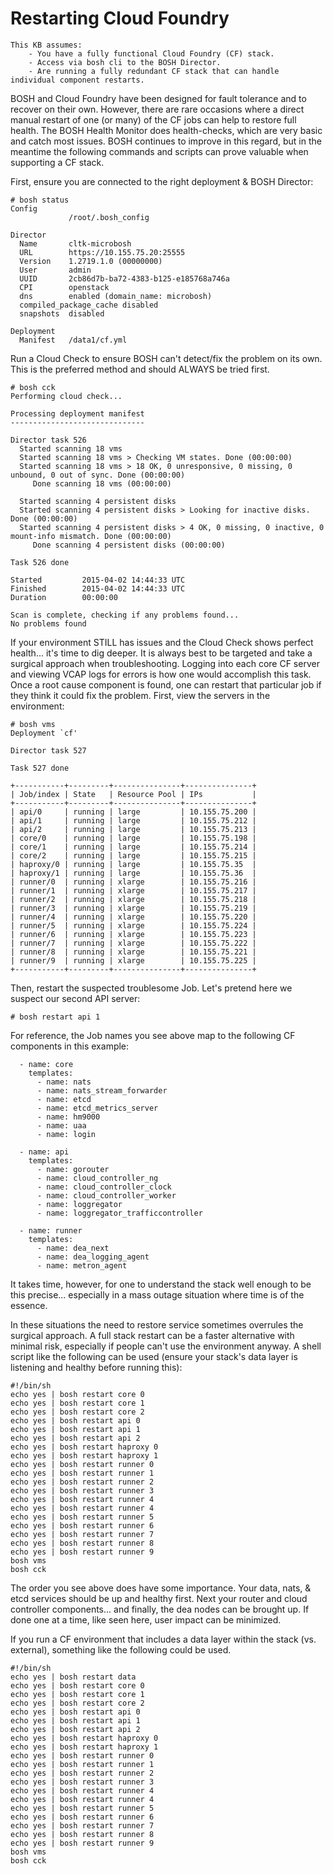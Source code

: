 # Restarting Cloud Foundry
    This KB assumes:
        - You have a fully functional Cloud Foundry (CF) stack.
        - Access via bosh cli to the BOSH Director.
        - Are running a fully redundant CF stack that can handle individual component restarts.

BOSH and Cloud Foundry have been designed for fault tolerance and to recover on their own.  However, there are rare occasions where a direct manual restart of one (or many) of the CF jobs can help to restore full health. The BOSH Health Monitor does health-checks, which are very basic and catch most issues.  BOSH continues to improve in this regard, but in the meantime the following commands and scripts can prove valuable when supporting a CF stack. 

First, ensure you are connected to the right deployment & BOSH Director:
```shell
# bosh status
Config
             /root/.bosh_config

Director
  Name       cltk-microbosh
  URL        https://10.155.75.20:25555
  Version    1.2719.1.0 (00000000)
  User       admin
  UUID       2cb86d7b-ba72-4383-b125-e185768a746a
  CPI        openstack
  dns        enabled (domain_name: microbosh)
  compiled_package_cache disabled
  snapshots  disabled

Deployment
  Manifest   /data1/cf.yml
```


Run a Cloud Check to ensure BOSH can't detect/fix the problem on its own.  This is the preferred method and should ALWAYS be tried first.
```shell
# bosh cck
Performing cloud check...

Processing deployment manifest
------------------------------

Director task 526
  Started scanning 18 vms
  Started scanning 18 vms > Checking VM states. Done (00:00:00)
  Started scanning 18 vms > 18 OK, 0 unresponsive, 0 missing, 0 unbound, 0 out of sync. Done (00:00:00)
     Done scanning 18 vms (00:00:00)

  Started scanning 4 persistent disks
  Started scanning 4 persistent disks > Looking for inactive disks. Done (00:00:00)
  Started scanning 4 persistent disks > 4 OK, 0 missing, 0 inactive, 0 mount-info mismatch. Done (00:00:00)
     Done scanning 4 persistent disks (00:00:00)

Task 526 done

Started         2015-04-02 14:44:33 UTC
Finished        2015-04-02 14:44:33 UTC
Duration        00:00:00

Scan is complete, checking if any problems found...
No problems found
```
If your environment STILL has issues and the Cloud Check shows perfect health... it's time to dig deeper.  It is always best to be targeted and take a surgical approach when troubleshooting.  Logging into each core CF server and viewing VCAP logs for errors is how one would accomplish this task.  Once a root cause component is found, one can restart that particular job if they think it could fix the problem.
First, view the servers in the environment:
```shell
# bosh vms
Deployment `cf'

Director task 527

Task 527 done

+-----------+---------+---------------+---------------+
| Job/index | State   | Resource Pool | IPs           |
+-----------+---------+---------------+---------------+
| api/0     | running | large         | 10.155.75.200 |
| api/1     | running | large         | 10.155.75.212 |
| api/2     | running | large         | 10.155.75.213 |
| core/0    | running | large         | 10.155.75.198 |
| core/1    | running | large         | 10.155.75.214 |
| core/2    | running | large         | 10.155.75.215 |
| haproxy/0 | running | large         | 10.155.75.35  |
| haproxy/1 | running | large         | 10.155.75.36  |
| runner/0  | running | xlarge        | 10.155.75.216 |
| runner/1  | running | xlarge        | 10.155.75.217 |
| runner/2  | running | xlarge        | 10.155.75.218 |
| runner/3  | running | xlarge        | 10.155.75.219 |
| runner/4  | running | xlarge        | 10.155.75.220 |
| runner/5  | running | xlarge        | 10.155.75.224 |
| runner/6  | running | xlarge        | 10.155.75.223 |
| runner/7  | running | xlarge        | 10.155.75.222 |
| runner/8  | running | xlarge        | 10.155.75.221 |
| runner/9  | running | xlarge        | 10.155.75.225 |
+-----------+---------+---------------+---------------+
```
Then, restart the suspected troublesome Job.  Let's pretend here we suspect our second API server:
```shell
# bosh restart api 1
```
For reference, the Job names you see above map to the following CF components in this example:
```shell
  - name: core
    templates:
      - name: nats
      - name: nats_stream_forwarder
      - name: etcd
      - name: etcd_metrics_server
      - name: hm9000
      - name: uaa
      - name: login

  - name: api
    templates:
      - name: gorouter
      - name: cloud_controller_ng
      - name: cloud_controller_clock
      - name: cloud_controller_worker
      - name: loggregator
      - name: loggregator_trafficcontroller

  - name: runner
    templates:
      - name: dea_next
      - name: dea_logging_agent
      - name: metron_agent
```
It takes time, however, for one to understand the stack well enough to be this precise... especially in a mass outage situation where time is of the essence.

In these situations the need to restore service sometimes overrules the surgical approach. A full stack restart can be a faster alternative with minimal risk, especially if people can't use the environment anyway.  A shell script like the following can be used (ensure your stack's data layer is listening and healthy before running this):
```shell
#!/bin/sh
echo yes | bosh restart core 0
echo yes | bosh restart core 1
echo yes | bosh restart core 2
echo yes | bosh restart api 0
echo yes | bosh restart api 1
echo yes | bosh restart api 2
echo yes | bosh restart haproxy 0
echo yes | bosh restart haproxy 1
echo yes | bosh restart runner 0
echo yes | bosh restart runner 1
echo yes | bosh restart runner 2
echo yes | bosh restart runner 3
echo yes | bosh restart runner 4
echo yes | bosh restart runner 4
echo yes | bosh restart runner 5
echo yes | bosh restart runner 6
echo yes | bosh restart runner 7
echo yes | bosh restart runner 8
echo yes | bosh restart runner 9
bosh vms
bosh cck
```
The order you see above does have some importance.  Your data, nats, & etcd services should be up and healthy first.  Next your router and cloud controller components... and finally, the dea nodes can be brought up.  If done one at a time, like seen here, user impact can be minimized.

If you run a CF environment that includes a data layer within the stack (vs. external), something like the following could be used.
```shell
#!/bin/sh
echo yes | bosh restart data
echo yes | bosh restart core 0
echo yes | bosh restart core 1
echo yes | bosh restart core 2
echo yes | bosh restart api 0
echo yes | bosh restart api 1
echo yes | bosh restart api 2
echo yes | bosh restart haproxy 0
echo yes | bosh restart haproxy 1
echo yes | bosh restart runner 0
echo yes | bosh restart runner 1
echo yes | bosh restart runner 2
echo yes | bosh restart runner 3
echo yes | bosh restart runner 4
echo yes | bosh restart runner 4
echo yes | bosh restart runner 5
echo yes | bosh restart runner 6
echo yes | bosh restart runner 7
echo yes | bosh restart runner 8
echo yes | bosh restart runner 9
bosh vms
bosh cck
```
